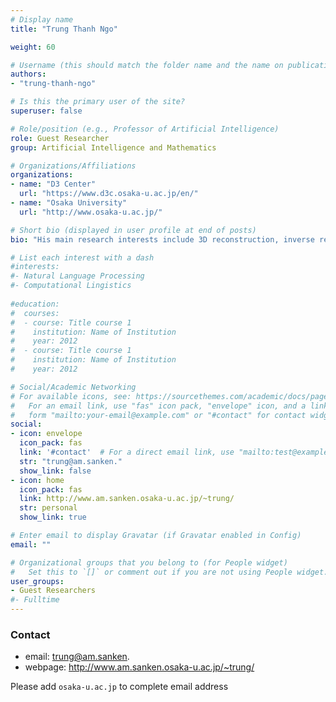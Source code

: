 ```yaml
---
# Display name
title: "Trung Thanh Ngo"

weight: 60

# Username (this should match the folder name and the name on publications)
authors:
- "trung-thanh-ngo"

# Is this the primary user of the site?
superuser: false

# Role/position (e.g., Professor of Artificial Intelligence)
role: Guest Researcher
group: Artificial Intelligence and Mathematics

# Organizations/Affiliations
organizations:
- name: "D3 Center"
  url: "https://www.d3c.osaka-u.ac.jp/en/"
- name: "Osaka University"
  url: "http://www.osaka-u.ac.jp/"

# Short bio (displayed in user profile at end of posts)
bio: "His main research interests include 3D reconstruction, inverse rendering, and machine learning applications in computer vision."

# List each interest with a dash
#interests:
#- Natural Language Processing
#- Computational Lingistics
  
#education:
#  courses:
#  - course: Title course 1
#    institution: Name of Institution
#    year: 2012
#  - course: Title course 1
#    institution: Name of Institution
#    year: 2012

# Social/Academic Networking
# For available icons, see: https://sourcethemes.com/academic/docs/page-builder/#icons
#   For an email link, use "fas" icon pack, "envelope" icon, and a link in the
#   form "mailto:your-email@example.com" or "#contact" for contact widget.
social:
- icon: envelope
  icon_pack: fas
  link: '#contact'  # For a direct email link, use "mailto:test@example.org".
  str: "trung@am.sanken."
  show_link: false
- icon: home
  icon_pack: fas
  link: http://www.am.sanken.osaka-u.ac.jp/~trung/
  str: personal
  show_link: true

# Enter email to display Gravatar (if Gravatar enabled in Config)
email: ""

# Organizational groups that you belong to (for People widget)
#   Set this to `[]` or comment out if you are not using People widget.
user_groups:
- Guest Researchers
#- Fulltime
---
```


### Contact
- email: trung@am.sanken.
- webpage: http://www.am.sanken.osaka-u.ac.jp/~trung/


Please add `osaka-u.ac.jp` to complete email address